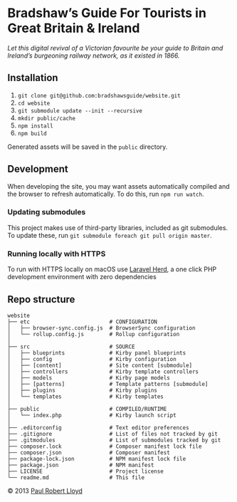 # Bradshaw’s Guide For Tourists in Great Britain & Ireland

*Let this digital revival of a Victorian favourite be your guide to Britain and Ireland’s burgeoning railway network, as it existed in 1866.*

## Installation

1. `git clone git@github.com:bradshawsguide/website.git`
2. `cd website`
3. `git submodule update --init --recursive`
4. `mkdir public/cache`
5. `npm install`
6. `npm build`

Generated assets will be saved in the `public` directory.

## Development

When developing the site, you may want assets automatically compiled and the browser to refresh automatically. To do this, run `npm run watch`.

### Updating submodules

This project makes use of third-party libraries, included as git submodules. To update these, run `git submodule foreach git pull origin master`.

### Running locally with HTTPS

To run with HTTPS locally on macOS use [Laravel Herd](https://herd.laravel.com/), a one click PHP development environment with zero dependencies

## Repo structure

```text
website
├── etc                         # CONFIGURATION
│   ├── browser-sync.config.js  # BrowserSync configuration
│   └── rollup.config.js        # Rollup configuration
│
├── src                         # SOURCE
│   ├── blueprints              # Kirby panel blueprints
│   ├── config                  # Kirby configuration
│   ├── [content]               # Site content [submodule]
│   ├── controllers             # Kirby template controllers
│   ├── models                  # Kirby page models
│   ├── [patterns]              # Template patterns [submodule]
│   ├── plugins                 # Kirby plugins
│   └── templates               # Kirby templates
│
├── public                      # COMPILED/RUNTIME
│   └── index.php               # Kirby launch script
│
├── .editorconfig               # Text editor preferences
├── .gitignore                  # List of files not tracked by git
├── .gitmodules                 # List of submodules tracked by git
├── composer.lock               # Composer manifest lock file
├── composer.json               # Composer manifest
├── package-lock.json           # NPM manifest lock file
├── package.json                # NPM manifest
├── LICENSE                     # Project license
└── readme.md                   # This file
```

© 2013 [Paul Robert Lloyd](https://paulrobertlloyd.com)
